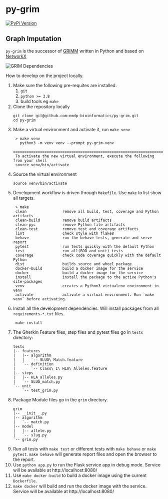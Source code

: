 # py-grim
[![PyPi Version](https://img.shields.io/pypi/v/py-grim.svg)](https://pypi.python.org/pypi/py-grim)

## Graph Imputation

`py-grim` is the successor of [GRIMM](https://github.com/nmdp-bioinformatics/grimm) written in Python and based on [NetworkX](https://networkx.org/)

![GRIM Dependencies](images/py-grim.png)

How to develop on the project locally.

1. Make sure the following pre-requites are installed.
   1. `git`
   2. `python >= 3.8`
   3. build tools eg `make`
2. Clone the repository locally
    ```shell
    git clone git@github.com:nmdp-bioinformatics/py-grim.git
    cd py-grim
    ```
3. Make a virtual environment and activate it, run `make venv`
   ```shell
    > make venv
      python3 -m venv venv --prompt py-grim-venv
      =====================================================================
    To activate the new virtual environment, execute the following from your shell
    source venv/bin/activate
   ```
4. Source the virtual environment
   ```shell
   source venv/bin/activate
   ```
5. Development workflow is driven through `Makefile`. Use `make` to list show all targets.
   ```
    > make
    clean                remove all build, test, coverage and Python artifacts
    clean-build          remove build artifacts
    clean-pyc            remove Python file artifacts
    clean-test           remove test and coverage artifacts
    lint                 check style with flake8
    behave               run the behave tests, generate and serve report
    pytest               run tests quickly with the default Python
    test                 run all(BDD and unit) tests
    coverage             check code coverage quickly with the default Python
    dist                 builds source and wheel package
    docker-build         build a docker image for the service
    docker               build a docker image for the service
    install              install the package to the active Python's site-packages
    venv                 creates a Python3 virtualenv environment in venv
    activate             activate a virtual environment. Run `make venv` before activating.
   ```
6. Install all the development dependencies. Will install packages from all `requirements-*.txt` files.
   ```shell
    make install
   ```
7. The Gherkin Feature files, step files and pytest files go in `tests` directory:
    ```
    tests
    |-- features
    |   |-- algorithm
    |   |   `-- SLUG\ Match.feature
    |   `-- definition
    |       `-- Class\ I\ HLA\ Alleles.feature
    |-- steps
    |   |-- HLA_alleles.py
    |   `-- SLUG_match.py
    `-- unit
        `-- test_grim.py
    ```
8. Package Module files go in the `grim` directory.
    ```
    grim
    |-- __init__.py
    |-- algorithm
    |   `-- match.py
    |-- model
    |   |-- allele.py
    |   `-- slug.py
    `-- grim.py
    ```
9. Run all tests with `make test` or different tests with `make behave` or `make pytest`. `make behave` will generate report files and open the browser to the report.
10. Use `python app.py` to run the Flask service app in debug mode. Service will be available at http://localhost:8080/
11. Use `make docker-build` to build a docker image using the current `Dockerfile`.
12. `make docker` will build and run the docker image with the service.  Service will be available at http://localhost:8080/
